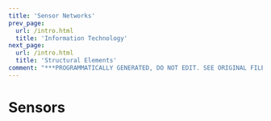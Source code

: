 ```yaml
---
title: 'Sensor Networks'
prev_page:
  url: /intro.html
  title: 'Information Technology'
next_page:
  url: /intro.html
  title: 'Structural Elements'
comment: "***PROGRAMMATICALLY GENERATED, DO NOT EDIT. SEE ORIGINAL FILES IN /content***"
---
```

# Sensors
